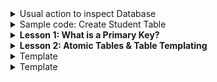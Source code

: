 <details>
 <summary>Usual action to inspect Database</summary>
 <ul>
  <li>show databases;</li> 
  <li>SELECT DATABASES();</li> 
  <li>DROP DATABASE IF EXISTS testDB;</li> 
  <li>1. CREATE DATABASE testDB;</li>
  <li>2. USE testDB;</li> 
  <li>3. SHOW TABLES;</li>
 </ul>
</details>

<details>
 <summary>Sample code: Create Student Table</summary>
 <ul>
  <li>
<pre>
CREATE TABLE student(
first_name VARCHAR(30) NOT NULL,
last_name VARCHAR(30) NOT NULL,
email VARCHAR(60) NULL,
street VARCHAR(50) NOT NULL,
city VARCHAR(40) NOT NULL,
state CHAR(2) NOT NULL DEFAULT "PA",
zip MEDIUMINT UNSIGNED NOT NULL,
phone VARCHAR(20) NOT NULL,
birth_date DATE NOT NULL,
sex ENUM('M','F') NOT NULL,
date_entered TIMESTAMP,
lunch_cost FLOAT NULL,
student_id INT UNSIGNED NOT NULL AUTO_INCREMENT PRIMARY KEY);
</pre>
  </li> 
 </ul>
 </summary>
</details>

<details>
 <summary><b>Lesson 1: What is a Primary Key?</b></summary>
 <ul>
  <li>Uniquely identifies a row or record.</li>
  <li>Each Primary Key must be unique to the row.</li>
  <li>Must be given a value when the row is created and that value can't be NULL.</li>
  <li>The original value can't be changed.</li>
  <li>It's probably best to auto increment the value of the key.</li>
 </ul>
</details>

<details>
 <summary><b>Lesson 2: Atomic Tables & Table Templating</b></summary>
 <ul>
  <li>Every table should focus on describing just one thing.</li>
  <li>After you decide what one thing your table will describe, then decide what things you need to describe that thing.</li>
  <li>Write out all the ways to describe the thing and if any of those things requires multiple inputs, pull them out.</li>
 </ul>
</details>


<details>
 <summary>Template</summary>
 <ul>
  <li>
<pre>
Content
</pre>
  </li>
 </ul>
</details>


<details>
 <summary>Template</summary>
 <ul>
  <li>
<pre>
Content
</pre>
  </li>
 </ul>
</details>
